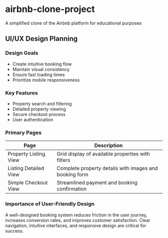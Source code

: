 # airbnb-clone-project
A simplified clone of the Airbnb platform for educational purposes
## UI/UX Design Planning
### Design Goals
- Create intuitive booking flow
- Maintain visual consistency
- Ensure fast loading times
- Prioritize mobile responsiveness
### Key Features
- Property search and filtering
- Detailed property viewing
- Secure checkout process
- User authentication
### Primary Pages
| Page                    | Description                                                       |
| ------------------------|-------------------------------------------------------------------|
| Property Listing View	  | Grid display of available properties with filters           |
| Listing Detailed View   |	Complete property details with images and booking form      |
| Simple Checkout  View   |	Streamlined payment and booking confirmation                |
### Importance of User-Friendly Design
A well-designed booking system reduces friction in the user journey, increases conversion rates, and improves customer satisfaction. Clear navigation, intuitive interfaces, and responsive design are critical for success.
